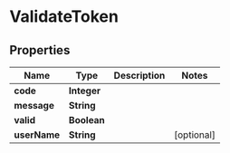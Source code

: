 

# ValidateToken


## Properties

| Name | Type | Description | Notes |
|------------ | ------------- | ------------- | -------------|
|**code** | **Integer** |  |  |
|**message** | **String** |  |  |
|**valid** | **Boolean** |  |  |
|**userName** | **String** |  |  [optional] |



